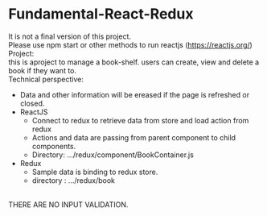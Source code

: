 # Fundamental-React-Redux<br />
It is not a final version of this project. <br />
Please use npm start or other methods to run reactjs (https://reactjs.org/)<br />
Project:<br />
  this is aproject to manage a book-shelf. users can create, view and delete a book if they want to.<br />
  Technical perspective:<br />
  <ul>
  <li>Data and other information will be ereased if the page is refreshed or closed.</li>
  <li>ReactJS
      <ul>
        <li>Connect to redux to retrieve data from store and load action from redux</li>
        <li> Actions and data are passing from parent component to child components.</li>
        <li>Directory: .../redux/component/BookContainer.js</li>
      </ul>
  </li>
  <li>
      Redux
    <ul>
      <li>Sample data is binding to redux store.</li>
      <li>directory : .../redux/book</li>
    </ul>
  </li>
  </ul>
<br />
THERE ARE NO INPUT VALIDATION.
